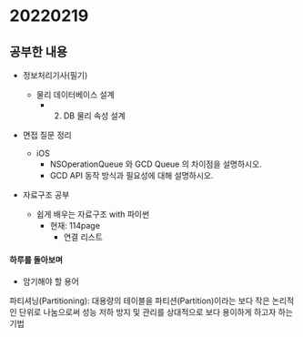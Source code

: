 # 20220219

## 공부한 내용
+ 정보처리기사(필기)
    * 물리 데이터베이스 설계
      + 2. DB 물리 속성 설계
    
+ 면접 질문 정리
  - iOS
    * NSOperationQueue 와 GCD Queue 의 차이점을 설명하시오.
    * GCD API 동작 방식과 필요성에 대해 설명하시오.

+ 자료구조 공부
  - 쉽게 배우는 자료구조 with 파이썬
    * 현재: 114page
      + 연결 리스트

#### 하루를 돌아보며
* 암기해야 할 용어

파티셔닝(Partitioning): 대용량의 테이블을 파티션(Partition)이라는 보다 작은 논리적인 단위로 나눔으로써 성능 저하 방지 및 관리를 상대적으로 보다 용이하게 하고자 하는 기법
